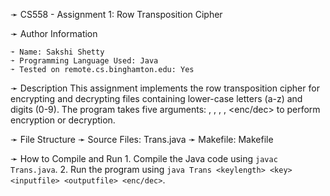 ➛ CS558 - Assignment 1: Row Transposition Cipher

➛ Author Information

    ➛ Name: Sakshi Shetty
    ➛ Programming Language Used: Java
    ➛ Tested on remote.cs.binghamton.edu: Yes

➛ Description
    This assignment implements the row transposition cipher for encrypting and decrypting files containing lower-case letters (a-z) and digits (0-9). The program takes five arguments: <keylength>, <key>, <inputfile>, <outputfile>, <enc/dec> to perform encryption or decryption.

➛ File Structure
    ➛ Source Files: Trans.java
    ➛ Makefile: Makefile

➛ How to Compile and Run
    1. Compile the Java code using `javac Trans.java`.
    2. Run the program using `java Trans <keylength> <key> <inputfile> <outputfile> <enc/dec>`.


